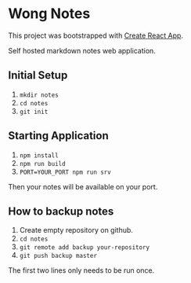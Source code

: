 # Wong Notes
This project was bootstrapped with [Create React App](https://github.com/facebook/create-react-app).

Self hosted markdown notes web application.

## Initial Setup

1. `mkdir notes`
2. `cd notes`
3. `git init`

## Starting Application

1. `npm install`
2. `npm run build`
3. `PORT=YOUR_PORT npm run srv`

Then your notes will be available on your port. 


## How to backup notes

1. Create empty repository on github.
2. `cd notes`
3. `git remote add backup your-repository`
4. `git push backup master`

The first two lines only needs to be run once.
